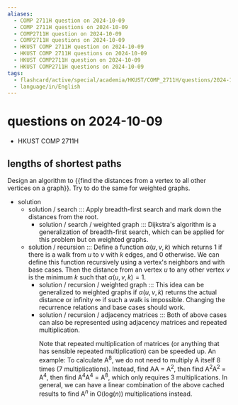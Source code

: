 ```yaml
---
aliases:
  - COMP 2711H question on 2024-10-09
  - COMP 2711H questions on 2024-10-09
  - COMP2711H question on 2024-10-09
  - COMP2711H questions on 2024-10-09
  - HKUST COMP 2711H question on 2024-10-09
  - HKUST COMP 2711H questions on 2024-10-09
  - HKUST COMP2711H question on 2024-10-09
  - HKUST COMP2711H questions on 2024-10-09
tags:
  - flashcard/active/special/academia/HKUST/COMP_2711H/questions/2024-10-09
  - language/in/English
---
```


# questions on 2024-10-09

- HKUST COMP 2711H

## lengths of shortest paths

Design an algorithm to {{find the distances from a vertex to all other vertices on a graph}}. Try to do the same for weighted graphs. <!--SR:!2025-01-19,72,310-->

- solution
  - solution / search ::: Apply breadth-first search and mark down the distances from the root. <!--SR:!2024-11-13,17,250!2025-01-19,72,310-->
    - solution / search / weighted graph ::: Dijkstra's algorithm is a generalization of breadth-first search, which can be applied for this problem but on weighted graphs. <!--SR:!2024-12-22,48,290!2024-12-22,48,290-->
  - solution / recursion ::: Define a function $\alpha(u, v, k)$ which returns 1 if there is a walk from _u_ to _v_ with _k_ edges, and 0 otherwise. We can define this function recursively using a vertex's neighbors and with base cases. Then the distance from an vertex _u_ to any other vertex _v_ is the minimum _k_ such that $\alpha(u, v, k) = 1$. <!--SR:!2025-01-19,72,310!2025-01-19,72,310-->
    - solution / recursion / weighted graph ::: This idea can be generalized to weighted graphs if $\alpha(u, v, k)$ returns the actual distance or infinity ∞ if such a walk is impossible. Changing the recurrence relations and base cases should work. <!--SR:!2024-12-21,47,290!2025-01-19,72,310-->
    - solution / recursion / adjacency matrices ::: Both of above cases can also be represented using adjacency matrices and repeated multiplication. <p> Note that repeated multiplication of matrices (or anything that has sensible repeated multiplication) can be speeded up. An example: To calculate A<sup>8</sup>, we do not need to multiply A itself 8 times (7 multiplications). Instead, find AA = A<sup>2</sup>, then find A<sup>2</sup>A<sup>2</sup> = A<sup>4</sup>, then find A<sup>4</sup>A<sup>4</sup> = A<sup>8</sup>, which only requires 3 multiplications. In general, we can have a linear combination of the above cached results to find A<sup>_n_</sup> in O(log(_n_)) multiplications instead. <!--SR:!2024-11-21,22,270!2025-01-19,72,310-->
